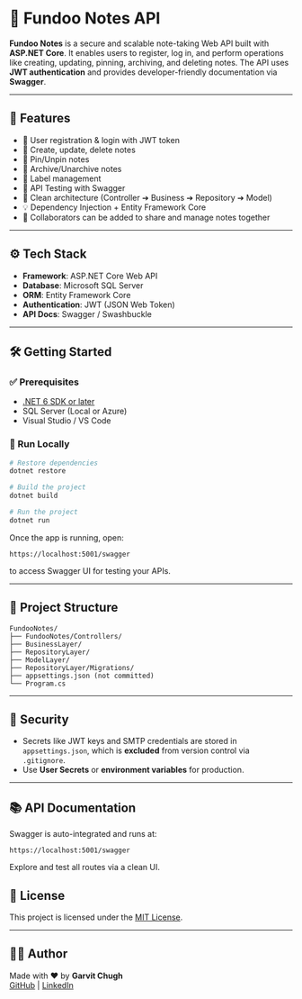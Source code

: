 # 📝 Fundoo Notes API

**Fundoo Notes** is a secure and scalable note-taking Web API built with **ASP.NET Core**. It enables users to register, log in, and perform operations like creating, updating, pinning, archiving, and deleting notes. The API uses **JWT authentication** and provides developer-friendly documentation via **Swagger**.

---

## 🚀 Features

- 🔐 User registration & login with JWT token
- 📝 Create, update, delete notes
- 📌 Pin/Unpin notes
- 📓 Archive/Unarchive notes
- 📇 Label management
- 🧪 API Testing with Swagger
- 🧱 Clean architecture (Controller ➔ Business ➔ Repository ➔ Model)
- 💡 Dependency Injection + Entity Framework Core
- 🤝 Collaborators can be added to share and manage notes together

---

## ⚙️ Tech Stack

- **Framework**: ASP.NET Core Web API
- **Database**: Microsoft SQL Server
- **ORM**: Entity Framework Core
- **Authentication**: JWT (JSON Web Token)
- **API Docs**: Swagger / Swashbuckle

---

## 🛠️ Getting Started

### ✅ Prerequisites

- [.NET 6 SDK or later](https://dotnet.microsoft.com/download)
- SQL Server (Local or Azure)
- Visual Studio / VS Code

### 🔧 Run Locally

```bash
# Restore dependencies
dotnet restore

# Build the project
dotnet build

# Run the project
dotnet run
```

Once the app is running, open:

```
https://localhost:5001/swagger
```

to access Swagger UI for testing your APIs.

---

## 📁 Project Structure

```
FundooNotes/
├── FundooNotes/Controllers/
├── BusinessLayer/
├── RepositoryLayer/
├── ModelLayer/
├── RepositoryLayer/Migrations/
├── appsettings.json (not committed)
└── Program.cs
```

---

## 🔐 Security

- Secrets like JWT keys and SMTP credentials are stored in `appsettings.json`, which is **excluded** from version control via `.gitignore`.
- Use **User Secrets** or **environment variables** for production.

---

## 📚 API Documentation

Swagger is auto-integrated and runs at:

```
https://localhost:5001/swagger
```

Explore and test all routes via a clean UI.

## 📄 License

This project is licensed under the [MIT License](LICENSE).

---

## 🙇‍♂️ Author

Made with ❤️ by **Garvit Chugh**  
[GitHub](https://github.com/chughgarvit57) | [LinkedIn](https://www.linkedin.com/in/chughgarvit09/)